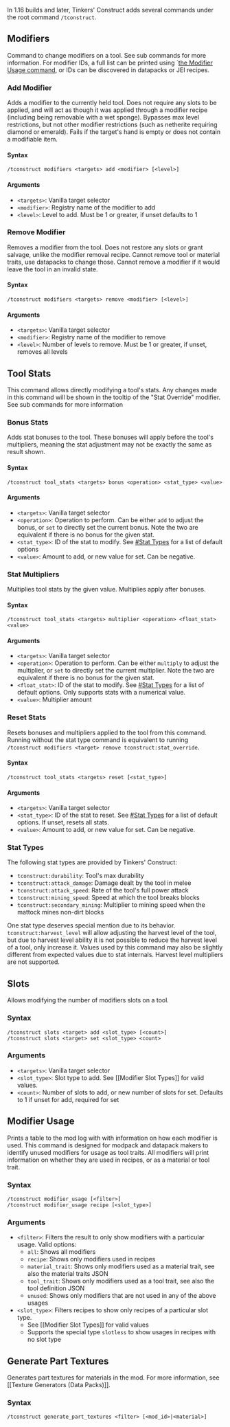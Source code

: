In 1.16 builds and later, Tinkers' Construct adds several commands under the root command `/tconstruct`.

## Modifiers

Command to change modifiers on a tool. See sub commands for more information. For modifier IDs, a full list can be printed using `[the Modifier Usage command](#modifier-usage), or IDs can be discovered in datapacks or JEI recipes.

### Add Modifier

Adds a modifier to the currently held tool. Does not require any slots to be applied, and will act as though it was applied through a modifier recipe (including being removable with a wet sponge). Bypasses max level restrictions, but not other modifier restrictions (such as netherite requiring diamond or emerald). Fails if the target's hand is empty or does not contain a modifiable item.

#### Syntax

```
/tconstruct modifiers <targets> add <modifier> [<level>]
```

#### Arguments

* `<targets>`: Vanilla target selector
* `<modifier>`: Registry name of the modifier to add
* `<level>`: Level to add. Must be 1 or greater, if unset defaults to 1

### Remove Modifier

Removes a modifier from the tool. Does not restore any slots or grant salvage, unlike the modifier removal recipe. Cannot remove tool or material traits, use datapacks to change those. Cannot remove a modifier if it would leave the tool in an invalid state.

#### Syntax

```
/tconstruct modifiers <targets> remove <modifier> [<level>]
```

#### Arguments

* `<targets>`: Vanilla target selector
* `<modifier>`: Registry name of the modifier to remove
* `<level>`: Number of levels to remove. Must be 1 or greater, if unset, removes all levels

## Tool Stats

This command allows directly modifying a tool's stats. Any changes made in this command will be shown in the tooltip of the "Stat Override" modifier. See sub commands for more information

### Bonus Stats

Adds stat bonuses to the tool. These bonuses will apply before the tool's multipliers, meaning the stat adjustment may not be exactly the same as result shown.

#### Syntax

```
/tconstruct tool_stats <targets> bonus <operation> <stat_type> <value>
```

#### Arguments

* `<targets>`: Vanilla target selector
* `<operation>`: Operation to perform. Can be either `add` to adjust the bonus, or `set` to directly set the current bonus. Note the two are equivalent if there is no bonus for the given stat.
* `<stat_type>`: ID of the stat to modify. See [#Stat Types](#stat-types) for a list of default options
* `<value>`: Amount to add, or new value for set. Can be negative.

### Stat Multipliers

Multiplies tool stats by the given value. Multiplies apply after bonuses.

#### Syntax

```
/tconstruct tool_stats <targets> multiplier <operation> <float_stat> <value>
```

#### Arguments

* `<targets>`: Vanilla target selector
* `<operation>`: Operation to perform. Can be either `multiply` to adjust the multiplier, or `set` to directly set the current multiplier. Note the two are equivalent if there is no bonus for the given stat.
* `<float_stat>`: ID of the stat to modify. See [#Stat Types](#stat-types) for a list of default options. Only supports stats with a numerical value.
* `<value>`: Multiplier amount

### Reset Stats

Resets bonuses and multipliers applied to the tool from this command. Running without the stat type command is equivalent to running `/tconstruct modifiers <target> remove tconstruct:stat_override`.

#### Syntax

```
/tconstruct tool_stats <targets> reset [<stat_type>]
```

#### Arguments

* `<targets>`: Vanilla target selector
* `<stat_type>`: ID of the stat to reset. See [#Stat Types](#stat-types) for a list of default options. If unset, resets all stats.
* `<value>`: Amount to add, or new value for set. Can be negative.

### Stat Types

The following stat types are provided by Tinkers' Construct:

* `tconstruct:durability`: Tool's max durability
* `tconstruct:attack_damage`: Damage dealt by the tool in melee
* `tconstruct:attack_speed`: Rate of the tool's full power attack
* `tconstruct:mining_speed`: Speed at which the tool breaks blocks
* `tconstruct:secondary_mining`: Multiplier to mining speed when the mattock mines non-dirt blocks

One stat type deserves special mention due to its behavior. `tconstruct:harvest_level` will allow adjusting the harvest level of the tool, but due to harvest level ability it is not possible to reduce the harvest level of a tool, only increase it. Values used by this command may also be slightly different from expected values due to stat internals. Harvest level multipliers are not supported.

## Slots

Allows modifying the number of modifiers slots on a tool.

### Syntax

```
/tconstruct slots <target> add <slot_type> [<count>]
/tconstruct slots <target> set <slot_type> <count>
```

### Arguments

* `<targets>`: Vanilla target selector
* `<slot_type>`: Slot type to add. See [[Modifier Slot Types]] for valid values.
* `<count>`: Number of slots to add, or new number of slots for set. Defaults to 1 if unset for add, required for set

## Modifier Usage

Prints a table to the mod log with with information on how each modifier is used. This command is designed for modpack and datapack makers to identify unused modifiers for usage as tool traits. All modifiers will print information on whether they are used in recipes, or as a material or tool trait.

### Syntax

```
/tconstruct modifier_usage [<filter>]
/tconstruct modifier_usage recipe [<slot_type>]
```

### Arguments

* `<filter>`: Filters the result to only show modifiers with a particular usage. Valid options:
    * `all`: Shows all modifiers
    * `recipe`: Shows only modifiers used in recipes
    * `material_trait`: Shows only modifiers used as a material trait, see also the material traits JSON
    * `tool_trait`: Shows only modifiers used as a tool trait, see also the tool definition JSON
    * `unused`: Shows only modifiers that are not used in any of the above usages
* `<slot_type>`: Filters recipes to show only recipes of a particular slot type.
    * See [[Modifier Slot Types]] for valid values
    * Supports the special type `slotless` to show usages in recipes with no slot type

## Generate Part Textures

Generates part textures for materials in the mod. For more information, see [[Texture Generators (Data Packs)]].

### Syntax

```
/tconstruct generate_part_textures <filter> [<mod_id>|<material>]
```